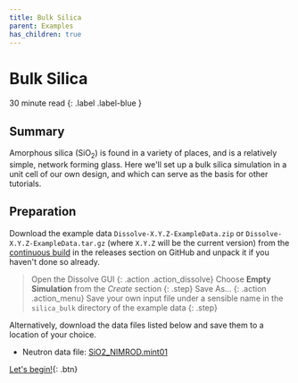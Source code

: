 ```yaml
---
title: Bulk Silica
parent: Examples
has_children: true
---
```

# Bulk Silica

30 minute read
{: .label .label-blue }

## Summary

Amorphous silica (SiO<sub>2</sub>) is found in a variety of places, and is a relatively simple, network forming glass. Here we'll set up a bulk silica simulation in a unit cell of our own design, and which can serve as the basis for other tutorials.

## Preparation

Download the example data `Dissolve-X.Y.Z-ExampleData.zip` or `Dissolve-X.Y.Z-ExampleData.tar.gz` (where `X.Y.Z` will be the current version) from the [continuous build](https://github.com/trisyoungs/dissolve/releases/tag/continuous) in the releases section on GitHub and unpack it if you haven't done so already.

> Open the Dissolve GUI
{: .action .action_dissolve}
> Choose **Empty Simulation** from the _Create_ section
{: .step}
> Save As...
{: .action .action_menu}
> Save your own input file under a sensible name in the `silica_bulk` directory of the example data
{: .step}

Alternatively, download the data files listed below and save them to a location of your choice.

- Neutron data file: [SiO2_NIMROD.mint01](https://raw.githubusercontent.com/trisyoungs/dissolve/develop/examples/silica_bulk/data/SiO2_NIMROD.mint01)

[Let's begin!](step1.md){: .btn}

